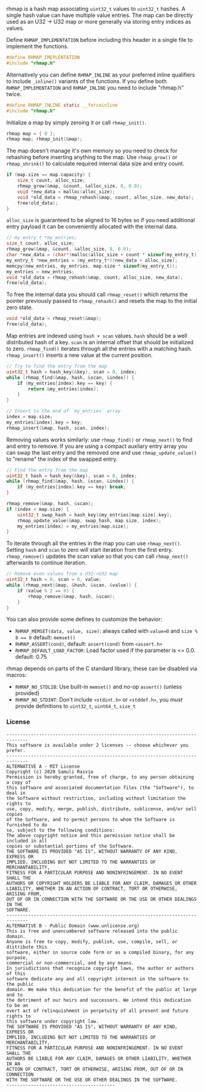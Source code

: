rhmap is a hash map associating `uint32_t` values to `uint32_t` hashes.
A single hash value can have multiple value entries. The map can be directly
used as an U32 -> U32 map or more generally via storing entry indices as values.

Define `RHMAP_IMPLEMENTATION` before including this header in a single file
to implement the functions.

```c
#define RHMAP_IMEPLENTATION
#include "rhmap.h"
```

Alternatively you can define `RHMAP_INLINE` as your preferred inline qualifiers
to include `_inline()` variants of the functions. If you define both
`RHMAP_IMPLEMENTATION` and `RHMAP_INLINE` you need to include "rhmap.h" twice.

```c
#define RHMAP_INLINE static __forceinline
#include "rhmap.h"
```

Initialize a map by simply zeroing it or call `rhmap_init()`.

```c
rhmap map = { 0 };
rhmap map; rhmap_init(&map);
```

The map doesn't manage it's own memory so you need to check for rehashing
before inserting anything to the map. Use `rhmap_grow()` or `rhmap_shrink()`
to calculate required internal data size and entry count.

```c
if (map.size == map.capacity) {
    size_t count, alloc_size;
    rhmap_grow(&map, &count, &alloc_size, 8, 0.0);
    void *new_data = malloc(alloc_size);
    void *old_data = rhmap_rehash(&map, count, alloc_size, new_data);
    free(old_data);
}
```

`alloc_size` is guaranteed to be aligned to 16 bytes so if you need additional
entry payload it can be conveniently allocated with the internal data.

```c
// my_entry_t *my_entries;
size_t count, alloc_size;
rhmap_grow(&map, &count, &alloc_size, 8, 0.0);
char *new_data = (char*)malloc(alloc_size + count * sizeof(my_entry_t));
my_entry_t *new_entries = (my_entry_t*)(new_data + alloc_size);
memcpy(new_entries, my_entries, map.size * sizeof(my_entry_t));
my_entries = new_entries;
void *old_data = rhmap_rehash(&map, count, alloc_size, new_data);
free(old_data);
```

To free the internal data you should call `rhmap_reset()` which returns the
pointer previously passed to `rhmap_rehash()` and resets the map to the
initial zero state.

```c
void *old_data = rhmap_reset(&map);
free(old_data);
```

Map entries are indexed using `hash + scan` values. `hash` should be a well
distributed hash of a key. `scan` is an internal offset that should be
initialized to zero. `rhmap_find()` iterates through all the entries with
a matching hash. `rhmap_insert()` inserts a new value at the current position.

```c
// Try to find the entry from the map
uint32_t hash = hash_key(&key), scan = 0, index;
while (rhmap_find(&map, hash, &scan, &index)) {
    if (my_entries[index].key == key) {
        return &my_entries[index];
    }
}

// Insert to the end of `my_entries` array
index = map.size;
my_entries[index].key = key;
rhmap_insert(&map, hash, scan, index);
```

Removing values works similarly: use `rhmap_find()` or `rhmap_next()` to find
and entry to remove. If you are using a compact auxilary entry array you can
swap the last entry and the removed one and use `rhmap_update_value()` to
"rename" the index of the swapped entry.

```c
// Find the entry from the map
uint32_t hash = hash_key(&key), scan = 0, index;
while (rhmap_find(&map, hash, &scan, &index)) {
    if (my_entries[index].key == key) break;
}

rhmap_remove(&map, hash, &scan);
if (index < map.size) {
    uint32_t swap_hash = hash_key(&my_entries[map.size].key);
    rhmap_update_value(&map, swap_hash, map.size, index);
    my_entries[index] = my_entries[map.size];
}
```

To iterate through all the entries in the map you can use `rhmap_next()`.
Setting `hash` and `scan` to zero will start iteration from the first entry.
`rhmap_remove()` updates the scan value so that you can call `rhmap_next()`
afterwards to continue iteration.

```c
// Remove even values from a U32->U32 map
uint32_t hash = 0, scan = 0, value;
while (rhmap_next(&map, &hash, &scan, &value)) {
    if (value % 2 == 0) {
        rhmap_remove(&map, hash, &scan);
    }
}
```

You can also provide some defines to customize the behavior:

- `RHMAP_MEMSET(data, value, size)`: always called with `value=0` and `size % 8 == 0` default: `memset()`
- `RHMAP_ASSERT(cond)`, default: `assert(cond)` from `<assert.h>`
- `RHMAP_DEFAULT_LOAD_FACTOR`: Load factor used if the parameter is <= 0.0. default: 0.75

rhmap depends on parts of the C standard library, these can be disabled via macros:

- `RHMAP_NO_STDLIB`: Use built-in `memset()` and no-op `assert()` (unless provided)
- `RHMAP_NO_STDINT`: Don't include `<stdint.h>` or `<stddef.h>`, you _must_ provide definitions to `uint32_t`, `uint64_t`, `size_t`

### License

```
------------------------------------------------------------------------------
This software is available under 2 licenses -- choose whichever you prefer.
------------------------------------------------------------------------------
ALTERNATIVE A - MIT License
Copyright (c) 2020 Samuli Raivio
Permission is hereby granted, free of charge, to any person obtaining a copy of
this software and associated documentation files (the "Software"), to deal in
the Software without restriction, including without limitation the rights to
use, copy, modify, merge, publish, distribute, sublicense, and/or sell copies
of the Software, and to permit persons to whom the Software is furnished to do
so, subject to the following conditions:
The above copyright notice and this permission notice shall be included in all
copies or substantial portions of the Software.
THE SOFTWARE IS PROVIDED "AS IS", WITHOUT WARRANTY OF ANY KIND, EXPRESS OR
IMPLIED, INCLUDING BUT NOT LIMITED TO THE WARRANTIES OF MERCHANTABILITY,
FITNESS FOR A PARTICULAR PURPOSE AND NONINFRINGEMENT. IN NO EVENT SHALL THE
AUTHORS OR COPYRIGHT HOLDERS BE LIABLE FOR ANY CLAIM, DAMAGES OR OTHER
LIABILITY, WHETHER IN AN ACTION OF CONTRACT, TORT OR OTHERWISE, ARISING FROM,
OUT OF OR IN CONNECTION WITH THE SOFTWARE OR THE USE OR OTHER DEALINGS IN THE
SOFTWARE.
------------------------------------------------------------------------------
ALTERNATIVE B - Public Domain (www.unlicense.org)
This is free and unencumbered software released into the public domain.
Anyone is free to copy, modify, publish, use, compile, sell, or distribute this
software, either in source code form or as a compiled binary, for any purpose,
commercial or non-commercial, and by any means.
In jurisdictions that recognize copyright laws, the author or authors of this
software dedicate any and all copyright interest in the software to the public
domain. We make this dedication for the benefit of the public at large and to
the detriment of our heirs and successors. We intend this dedication to be an
overt act of relinquishment in perpetuity of all present and future rights to
this software under copyright law.
THE SOFTWARE IS PROVIDED "AS IS", WITHOUT WARRANTY OF ANY KIND, EXPRESS OR
IMPLIED, INCLUDING BUT NOT LIMITED TO THE WARRANTIES OF MERCHANTABILITY,
FITNESS FOR A PARTICULAR PURPOSE AND NONINFRINGEMENT. IN NO EVENT SHALL THE
AUTHORS BE LIABLE FOR ANY CLAIM, DAMAGES OR OTHER LIABILITY, WHETHER IN AN
ACTION OF CONTRACT, TORT OR OTHERWISE, ARISING FROM, OUT OF OR IN CONNECTION
WITH THE SOFTWARE OR THE USE OR OTHER DEALINGS IN THE SOFTWARE.
----------------------------------------
```

